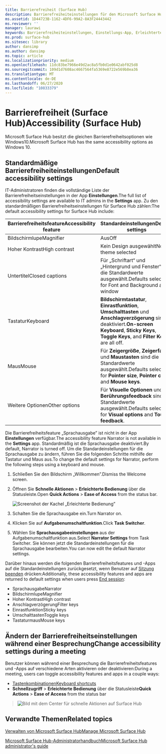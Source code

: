 ```yaml
---
title: Barrierefreiheit (Surface Hub)
description: Barrierefreiheiteinstellungen für den Microsoft Surface Hub können mithilfe der App „Einstellungen“ geändert werden. Sie finden diese unter Erleichterte Bedienung. Der Surface Hub hat die gleiche Barrierefreiheitsoptionen wie Windows 10.
ms.assetid: 1D44723B-1162-4DF6-99A2-8A3F24443442
ms.reviewer: ''
manager: laurawi
keywords: Barrierefreiheiteinstellungen, Einstellungs-App, Erleichterte Bedienung
ms.prod: surface-hub
ms.sitesec: library
author: dansimp
ms.author: dansimp
ms.topic: article
ms.localizationpriority: medium
ms.openlocfilehash: 11dc83be7966e49d2ac8a5fb0d1e0642abf025d8
ms.sourcegitcommit: 109d1d7608ac4667564fa5369e8722e569b8ea36
ms.translationtype: MT
ms.contentlocale: de-DE
ms.lasthandoff: 06/27/2020
ms.locfileid: "10833379"
---
```

# <span data-ttu-id="ecede-106">Barrierefreiheit (Surface Hub)</span><span class="sxs-lookup"><span data-stu-id="ecede-106">Accessibility (Surface Hub)</span></span>

<span data-ttu-id="ecede-107">Microsoft Surface Hub besitzt die gleichen Barrierefreiheitsoptionen wie Windows10.</span><span class="sxs-lookup"><span data-stu-id="ecede-107">Microsoft Surface Hub has the same accessibility options as Windows 10.</span></span>


## <span data-ttu-id="ecede-108">Standardmäßige Barrierefreiheiteinstellungen</span><span class="sxs-lookup"><span data-stu-id="ecede-108">Default accessibility settings</span></span>

<span data-ttu-id="ecede-109">IT-Administratoren finden die vollständige Liste der Barrierefreiheitseinstellungen in der App **Einstellungen**.</span><span class="sxs-lookup"><span data-stu-id="ecede-109">The full list of accessibility settings are available to IT admins in the **Settings** app.</span></span> <span data-ttu-id="ecede-110">Zu den standardmäßigen Barrierefreiheitseinstellungen für Surface Hub zählen:</span><span class="sxs-lookup"><span data-stu-id="ecede-110">The default accessibility settings for Surface Hub include:</span></span>

| <span data-ttu-id="ecede-111">Barrierefreiheitsfeature</span><span class="sxs-lookup"><span data-stu-id="ecede-111">Accessibility feature</span></span> | <span data-ttu-id="ecede-112">Standardeinstellungen</span><span class="sxs-lookup"><span data-stu-id="ecede-112">Default settings</span></span>  |
| --------------------- | ----------------- |
| <span data-ttu-id="ecede-113">Bildschirmlupe</span><span class="sxs-lookup"><span data-stu-id="ecede-113">Magnifier</span></span>             | <span data-ttu-id="ecede-114">Aus</span><span class="sxs-lookup"><span data-stu-id="ecede-114">Off</span></span>               |
| <span data-ttu-id="ecede-115">Hoher Kontrast</span><span class="sxs-lookup"><span data-stu-id="ecede-115">High contrast</span></span>         | <span data-ttu-id="ecede-116">Kein Design ausgewählt</span><span class="sxs-lookup"><span data-stu-id="ecede-116">No theme selected</span></span> |
| <span data-ttu-id="ecede-117">Untertitel</span><span class="sxs-lookup"><span data-stu-id="ecede-117">Closed captions</span></span>       | <span data-ttu-id="ecede-118">Für „Schriftart“ und „Hintergrund und Fenster“ sind die Standardwerte ausgewählt.</span><span class="sxs-lookup"><span data-stu-id="ecede-118">Defaults selected for Font and Background and window</span></span> |
| <span data-ttu-id="ecede-119">Tastatur</span><span class="sxs-lookup"><span data-stu-id="ecede-119">Keyboard</span></span>              | <span data-ttu-id="ecede-120">**Bildschirmtastatur**, **Einrastfunktion**, **Umschalttasten** und **Anschlagverzögerung** sind deaktiviert.</span><span class="sxs-lookup"><span data-stu-id="ecede-120">**On-screen Keyboard**, **Sticky Keys**, **Toggle Keys**, and **Filter Keys** are all off.</span></span> |
| <span data-ttu-id="ecede-121">Maus</span><span class="sxs-lookup"><span data-stu-id="ecede-121">Mouse</span></span>                 | <span data-ttu-id="ecede-122">Für **Zeigergröße**, **Zeigerfarbe** und **Maustasten** sind die Standardwerte ausgewählt.</span><span class="sxs-lookup"><span data-stu-id="ecede-122">Defaults selected for **Pointer size**, **Pointer color** and **Mouse keys**.</span></span> |
| <span data-ttu-id="ecede-123">Weitere Optionen</span><span class="sxs-lookup"><span data-stu-id="ecede-123">Other options</span></span>         | <span data-ttu-id="ecede-124">Für **Visuelle Optionen** und **Berührungsfeedback** sind die Standardwerte ausgewählt.</span><span class="sxs-lookup"><span data-stu-id="ecede-124">Defaults selected for **Visual options** and **Touch feedback**.</span></span> |

<span data-ttu-id="ecede-125">Die Barrierefreiheitsfeature „Sprachausgabe” ist nicht in der App **Einstellungen** verfügbar.</span><span class="sxs-lookup"><span data-stu-id="ecede-125">The accessibility feature Narrator is not available in the **Settings** app.</span></span> <span data-ttu-id="ecede-126">Standardmäßig ist die Sprachausgabe deaktiviert.</span><span class="sxs-lookup"><span data-stu-id="ecede-126">By default, Narrator is turned off.</span></span> <span data-ttu-id="ecede-127">Um die Standardeinstellungen für die Sprachausgabe zu ändern, führen Sie die folgenden Schritte mithilfe der Tastatur und Maus aus.</span><span class="sxs-lookup"><span data-stu-id="ecede-127">To change the default settings for Narrator, perform the following steps using a keyboard and mouse.</span></span>

1. <span data-ttu-id="ecede-128">Schließen Sie den Bildschirm „Willkommen”.</span><span class="sxs-lookup"><span data-stu-id="ecede-128">Dismiss the Welcome screen.</span></span>
2. <span data-ttu-id="ecede-129">Öffnen Sie **Schnelle Aktionen** > **Erleichterte Bedienung** über die Statusleiste.</span><span class="sxs-lookup"><span data-stu-id="ecede-129">Open **Quick Actions** > **Ease of Access** from the status bar.</span></span>

    ![Screenshot der Kachel „Erleichterte Bedienung”](images/ease-of-access.png)
    
3. <span data-ttu-id="ecede-131">Schalten Sie die Sprachausgabe ein.</span><span class="sxs-lookup"><span data-stu-id="ecede-131">Turn Narrator on.</span></span>
4. <span data-ttu-id="ecede-132">Klicken Sie auf **Aufgabenumschaltfunktion**.</span><span class="sxs-lookup"><span data-stu-id="ecede-132">Click **Task Switcher**.</span></span>
5. <span data-ttu-id="ecede-133">Wählen Sie **Sprachausgabeeinstellungen** aus der Aufgabenumschaltfunktion aus.</span><span class="sxs-lookup"><span data-stu-id="ecede-133">Select **Narrator Settings** from Task Switcher.</span></span> <span data-ttu-id="ecede-134">Sie können jetzt die Standardeinstellungen für die Sprachausgabe bearbeiten.</span><span class="sxs-lookup"><span data-stu-id="ecede-134">You can now edit the default Narrator settings.</span></span>

<span data-ttu-id="ecede-135">Darüber hinaus werden die folgenden Barrierefreiheitsfeatures und -Apps auf die Standardeinstellungen zurückgesetzt, wenn Benutzer auf [Sitzung beenden](finishing-your-surface-hub-meeting.md) drücken:</span><span class="sxs-lookup"><span data-stu-id="ecede-135">Additionally, these accessibility features and apps are returned to default settings when users press [End session](finishing-your-surface-hub-meeting.md):</span></span>
- <span data-ttu-id="ecede-136">Sprachausgabe</span><span class="sxs-lookup"><span data-stu-id="ecede-136">Narrator</span></span>
- <span data-ttu-id="ecede-137">Bildschirmlupe</span><span class="sxs-lookup"><span data-stu-id="ecede-137">Magnifier</span></span>
- <span data-ttu-id="ecede-138">Hoher Kontrast</span><span class="sxs-lookup"><span data-stu-id="ecede-138">High contrast</span></span>
- <span data-ttu-id="ecede-139">Anschlagverzögerung</span><span class="sxs-lookup"><span data-stu-id="ecede-139">Filter keys</span></span>
- <span data-ttu-id="ecede-140">Einrastfunktion</span><span class="sxs-lookup"><span data-stu-id="ecede-140">Sticky keys</span></span>
- <span data-ttu-id="ecede-141">Umschalttasten</span><span class="sxs-lookup"><span data-stu-id="ecede-141">Toggle keys</span></span>
- <span data-ttu-id="ecede-142">Tastaturmaus</span><span class="sxs-lookup"><span data-stu-id="ecede-142">Mouse keys</span></span>


## <span data-ttu-id="ecede-143">Ändern der Barrierefreiheitseinstellungen während einer Besprechung</span><span class="sxs-lookup"><span data-stu-id="ecede-143">Change accessibility settings during a meeting</span></span>

<span data-ttu-id="ecede-144">Benutzer können während einer Besprechung die Barrierefreiheitsfeatures und -Apps auf verschiedene Arten aktivieren oder deaktivieren:</span><span class="sxs-lookup"><span data-stu-id="ecede-144">During a meeting, users can toggle accessibility features and apps in a couple ways:</span></span>
- [<span data-ttu-id="ecede-145">Tastenkombinationen</span><span class="sxs-lookup"><span data-stu-id="ecede-145">Keyboard shortcuts</span></span>](https://support.microsoft.com/help/13813/windows-10-microsoft-surface-hub-keyboard-shortcuts)
- <span data-ttu-id="ecede-146">**Schnellzugriff** > **Erleichterte Bedienung** über die Statusleiste</span><span class="sxs-lookup"><span data-stu-id="ecede-146">**Quick Actions** > **Ease of Access** from the status bar</span></span>

> ![Bild mit dem Center für schnelle Aktionen auf Surface Hub](images/sh-quick-action.png)


## <span data-ttu-id="ecede-148">Verwandte Themen</span><span class="sxs-lookup"><span data-stu-id="ecede-148">Related topics</span></span>

[<span data-ttu-id="ecede-149">Verwalten von Microsoft Surface Hub</span><span class="sxs-lookup"><span data-stu-id="ecede-149">Manage Microsoft Surface Hub</span></span>](manage-surface-hub.md)

[<span data-ttu-id="ecede-150">Microsoft Surface Hub-Administratorhandbuch</span><span class="sxs-lookup"><span data-stu-id="ecede-150">Microsoft Surface Hub administrator's guide</span></span>](surface-hub-administrators-guide.md)

